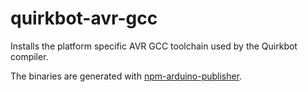 # quirkbot-avr-gcc
Installs the platform specific AVR GCC toolchain used by the Quirkbot compiler.

The binaries are generated with
[npm-arduino-publisher](https://github.com/Quirkbot/npm-arduino-publisher.git).